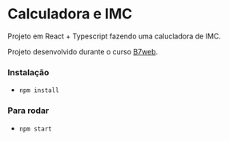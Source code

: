 # Calculadora e IMC

Projeto em React + Typescript fazendo uma calucladora de IMC.

Projeto desenvolvido durante o curso [B7web](https://b7web.com.br).

### Instalação 

- `npm install`

### Para rodar
- `npm start`